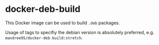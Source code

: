 # docker-deb-build
This Docker image can be used to build `.deb` packages.

Usage of tags to specifiy the debian version is absolutely preferred, e.g. `mandree95/docker-deb-build:stretch`.
